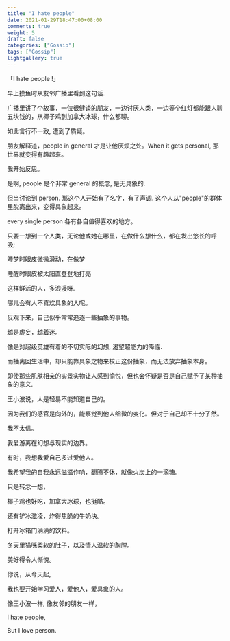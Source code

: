 ```yaml
---
title: "I hate people"
date: 2021-01-29T18:47:00+08:00
comments: true
weight: 5
draft: false
categories: ["Gossip"]
tags: ["Gossip"]
lightgallery: true
---
```

「I hate people !」

早上摸鱼时从友邻广播里看到这句话.

广播里讲了个故事，一位很健谈的朋友，一边讨厌人类，一边等个红灯都能跟人聊五块钱的，从椰子鸡到加拿大冰球，什么都聊。

如此言行不一致, 遭到了质疑。

朋友解释道，people in general 才是让他厌烦之处。When it gets personal, 那世界就变得有趣起来。



我开始反思。

是啊, people 是个非常 general 的概念, 是无具象的.

但当讨论到 person. 那这个人开始有了名字，有了声调. 这个人从"people"的群体里脱离出来，变得具象起来。

every single person 各有各自值得喜欢的地方。

只要一想到一个人类，无论他或她在哪里，在做什么想什么，都在发出悠长的呼吸;

睡梦时眼皮微微滑动，在做梦

睡醒时眼皮被太阳直登登地打亮

这样鲜活的人，多浪漫呀.

哪儿会有人不喜欢具象的人呢。



反观下来，自己似乎常常追逐一些抽象的事物。

越是虚妄，越着迷。

像是对超级英雄有着的不切实际的幻想, 渴望超能力的降临.

而抽离回生活中，却只能靠具象之物来校正这份抽象，而无法放弃抽象本身。

即使那些肌肤相亲的实景实物让人感到愉悦，但也会怀疑是否是自己赋予了某种抽象的意义.



王小波说，人是轻易不能知道自己的。

因为我们的感官是向外的，能察觉到他人细微的变化。但对于自己却不十分了然。

我不太信。

我爱游离在幻想与现实的边界。

有时，我想我爱自己多过爱他人。

我希望我的自我永远滋滋作响，翻腾不休，就像火炭上的一滴糖。



只是转念一想，

椰子鸡也好吃，加拿大冰球，也挺酷。

还有铲冰激凌，炸得焦脆的牛奶块。

打开冰箱门满满的饮料。

冬天里猫咪柔软的肚子，以及情人温软的胸膛。

美好得令人惭愧。



你说，从今天起,

我也要开始学习爱人，爱他人，爱具象的人。

像王小波一样, 像友邻的朋友一样，

I hate people,

But I love person.

